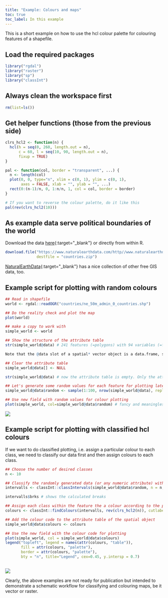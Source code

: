 ```yaml
---
title: "Example: Colours and maps"
toc: true
toc_label: In this example
---
```


This is a short example on how to use the hcl colour palette for colouring features of a shapefile.


## Load the required packages
```r
library("rgdal")
library("raster")
library("sp")
library("classInt")
```

## Always clean the workspace first
```r
rm(list=ls())
```

## Get helper functions (those from the previous side)
```r
clrs_hcl2 <- function(n) {
  hcl(h = seq(0, 260, length.out = n), 
      c = 60, l = seq(10, 90, length.out = n), 
      fixup = TRUE)
}

pal <- function(col, border = "transparent", ...) {
  n <- length(col)
  plot(0, 0, type="n", xlim = c(0, 1), ylim = c(0, 1),
       axes = FALSE, xlab = "", ylab = "", ...)
  rect(0:(n-1)/n, 0, 1:n/n, 1, col = col, border = border)
}

# If you want to reverse the colour palette, do it like this
pal(rev(clrs_hcl2(10)))

```

## As example data serve political boundaries of the world
Download the data [here](https://www.naturalearthdata.com/http//www.naturalearthdata.com/download/50m/cultural/ne_50m_admin_0_countries.zip){:target="_blank"} or directly from within R.

```r
download.file("https://www.naturalearthdata.com/http//www.naturalearthdata.com/download/50m/cultural/ne_50m_admin_0_countries.zip", 
              destfile = "countries.zip")
```
[NaturalEarthData](https://www.naturalearthdata.com/){:target="_blank"} has a nice collection of other free GIS data, too.


## Example script for plotting with random colours
```r
## Read in shapefile
world <- rgdal::readOGR("countries/ne_50m_admin_0_countries.shp")

## Do the reality check and plot the map
plot(world)

## make a copy to work with
simple_world <- world

## Show the structure of the attribute table
str(simple_world@data) # 241 features (=polygons) with 94 variables (=fields) each.

Note that the @data slot of a spatial* vector object is a data.frame, so work with it like with a data.frame

## Clear the attribute table
simple_world@data[] <- NULL

str(simple_world@data) # now the attribute table is empty. Only the attribute table, the features remain.

## Let's generate some random values for each feature for plotting later
simple_world@data$random <- sample(1:100, nrow(simple_world@data), replace=TRUE) # note that no seed is set here, so every call will result in a different result

## Use new field with random values for colour plotting
plot(simple_world, col=simple_world@data$random) # fancy and meaningless, but works.

```

<img src="{{ site.baseurl }}/assets/images/rmd_images/e12-03/unnamed-chunk-12-1.png" style="display: block; margin: auto;" />



## Example script for plotting with classified hcl colours
If we want to do classified plotting, i.e. assign a particular colour to each class, we need to classify our data first and then assign colours to each class.

```r
## Choose the number of desired classes
n <- 10

## Classify the randomly generated data (or any numeric attribute) with some method. In this case equaly spaces classed, i.e. all classed have equal widths. See ?classIntervals for more options.
intervalls <- classInt::classIntervals(simple_world@data$random, n = n, style="equal") 

intervalls$brks # shows the calculated breaks

## Assign each class within the feature the a colour according to the previous classification. The colours are produced with the self-defined clrs_hcl2() function from above. Execute all parts of the code line below to see what they do and what they contain.
colours <- classInt::findColours(intervalls, rev(clrs_hcl2(n)), cutlabels=FALSE) # Noteworthy, the values of the object "colours" are the colours definded in the hexadecimal system and there are as many entries as there are values in the original data (attribute "random" in this case). One colour for each value. 

## Add the colour code to the attribute table of the spatial object
simple_world@data$colours <- colours

## Use the new field with the colour code for plotting
plot(simple_world, col = simple_world@data$colours)
legend("topleft", legend = names(attr(colours, "table")), 
       fill = attr(colours, "palette"), 
       border = attr(colours, "palette"), 
       bty = "n", title="Legend", cex=0.45, y.intersp = 0.7)
       
```



<img src="{{ site.baseurl }}/assets/images/rmd_images/e12-03/unnamed-chunk-12-2.png" style="display: block; margin: auto;" />

Clearly, the above examples are not ready for publication but intended to demonstrate a schematic workflow for classifying and colouring maps, be it vector or raster.



